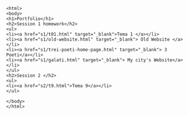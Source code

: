     <html>
    <body>
    <h1>Portfolio</h1>
    <h2>Session 1 homework</h2>
    <ul>
    <li><a href="s1/t01.html" target="_blank">Tema 1 </a></li>
    <li><a href="s1/old-website.html" target="_blank"> Old Website </a></li>
    <li><a href="s1/trei-poeti-home-page.html" target="_blank"> 3 Poeti</a></li>
    <li><a href="s1/galati.html" target="_blank"> My city's Website</a></li>
    </ul>
    <h2>Session 2 </h2>
    <ul>
    <li><a href="s2/t9.html">Tema 9</a></li>
    </ul>

    </body>
    </html>
